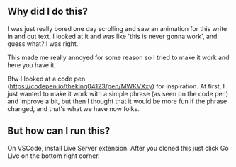 ## Why did I do this?
I was just really bored one day scrolling and saw an animation for this write in and out text, I looked at it and was like 'this is never gonna work', and guess what? I was right.

This made me really annoyed for some reason so I tried to make it work and here you have it.

Btw I looked at a code pen (https://codepen.io/theking04123/pen/MWKVXxy) for inspiration. At first, I just wanted to make it work with a simple phrase (as seen on the code pen) and improve a bit, but then I thought that it would be more fun if the phrase changed, and that's what we have now folks.

## But how can I run this?
On VSCode, install Live Server extension. After you cloned this just click Go Live on the bottom right corner.